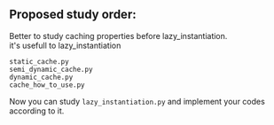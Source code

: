## Proposed study order:

Better to study caching properties before lazy_instantiation.
<br>
it's usefull to lazy_instantiation
<br>

`static_cache.py`
<br>
`semi_dynamic_cache.py`
<br>
`dynamic_cache.py`
<br>
`cache_how_to_use.py`

Now you can study `lazy_instantiation.py` and implement your codes according to it.